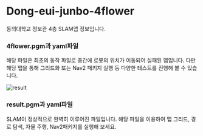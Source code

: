 # Dong-eui-junbo-4flower

동의대학교 정보관 4층 SLAM맵 정보입니다.

### 4flower.pgm과 yaml파일
해당 파일은 최초의 동작 파일로 중간에 로봇의 위치가 이동되어 실패된 맵입니다.
다만 해당 맵을 통해 그리드화 또는 Nav2 패키지 실행 등 다양한 테스트를 진행해 볼 수 있습니다.




![result](https://github.com/user-attachments/assets/0928aa7f-7eba-4c71-b679-3d53ae8c103d)
### result.pgm과 yaml파일
SLAM이 정상적으로 완벽히 이루어진 파일입니다.
해당 파일을 이용하여 맵 그리드, 경로 탐색, 자율 주행, Nav2패키지를 실행해 보세요.
